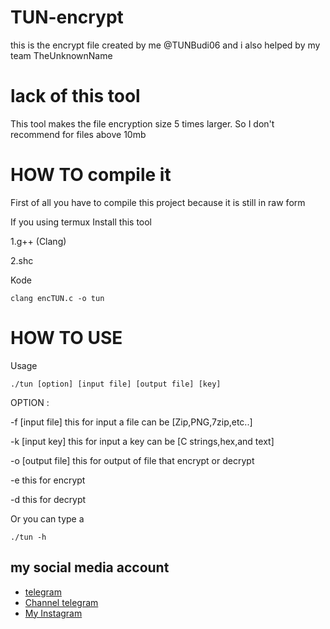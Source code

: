 # TUN-encrypt
this is the encrypt file created by me @TUNBudi06 and i also helped by my team TheUnknownName
# lack of this tool
This tool makes the file encryption size 5 times larger. So I don't recommend for files above 10mb
# HOW TO compile it
First of all you have to compile this project because it is still in raw form

If you using termux
Install this tool

1.g++ (Clang)

2.shc

Kode

```
clang encTUN.c -o tun
```

# HOW TO USE
Usage

```
./tun [option] [input file] [output file] [key]
```

OPTION :

-f [input file] this for input a file can be [Zip,PNG,7zip,etc..]

-k [input key] this for input a key can be [C strings,hex,and text]

-o [output file] this for output of file that encrypt or decrypt

-e this for encrypt

-d this for decrypt

Or you can type a


```
./tun -h
```


## my social media account

* [telegram](http://t.me/TUNBudi06)
* [Channel telegram](https://t.me/TUN_Channel06)
* [My Instagram](http://instagram.com/theunknownname06)


